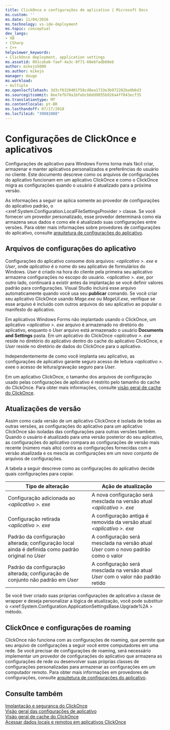 ```yaml
---
title: ClickOnce e configurações de aplicativo | Microsoft Docs
ms.custom: ''
ms.date: 11/04/2016
ms.technology: vs-ide-deployment
ms.topic: conceptual
dev_langs:
- VB
- CSharp
- C++
helpviewer_keywords:
- ClickOnce deployment, application settings
ms.assetid: 891caba6-faef-4a3c-8f71-60e6fadb60eb
author: mikejo5000
ms.author: mikejo
manager: douge
ms.workload:
- multiple
ms.openlocfilehash: 3d3cf6320401f58cd8ea1733e3b972202ba9b6d3
ms.sourcegitcommit: 8ee7efb70a1bfebcb6dd9855b926a4ff043ecf35
ms.translationtype: MT
ms.contentlocale: pt-BR
ms.lasthandoff: 07/17/2018
ms.locfileid: "39081088"
---
```

# <a name="clickonce-and-application-settings"></a>Configurações de ClickOnce e aplicativos
Configurações de aplicativo para Windows Forms torna mais fácil criar, armazenar e manter aplicativos personalizados e preferências do usuário no cliente. Este documento descreve como os arquivos de configurações do aplicativo funcionam em um aplicativo ClickOnce e como o ClickOnce migra as configurações quando o usuário é atualizado para a próxima versão.  
  
 As informações a seguir se aplica somente ao provedor de configurações do aplicativo padrão, o \<xref:System.Configuration.LocalFileSettingsProvider > classe. Se você fornecer um provedor personalizado, esse provedor determinará como ela armazena seus dados e como ele é atualizado suas configurações entre versões. Para obter mais informações sobre provedores de configurações do aplicativo, consulte [arquitetura de configurações do aplicativo](/dotnet/framework/winforms/advanced/application-settings-architecture).  
  
## <a name="application-settings-files"></a>Arquivos de configurações do aplicativo  
 Configurações do aplicativo consome dois arquivos:  *\<aplicativo >. exe* e *User*, onde *aplicativo* é o nome do seu aplicativo de formulários do Windows. *User* é criado na hora do cliente pela primeira seu aplicativo armazena configurações no escopo do usuário. *\<aplicativo >. exe*, por outro lado, continuará a existir antes da implantação se você definir valores padrão para configurações. Visual Studio incluirá esse arquivo automaticamente quando você usa seu **publicar** comando. Se você criar seu aplicativo ClickOnce usando *Mage.exe* ou *MageUI.exe*, verifique se esse arquivo é incluído com outros arquivos do seu aplicativo ao popular o manifesto do aplicativo.  
  
 Em aplicativos Windows Forms não implantado usando o ClickOnce, um aplicativo  *\<aplicativo >. exe* arquivo é armazenado no diretório do aplicativo, enquanto o *User* arquivo está armazenado o usuário **Documents and Settings** pasta. Em um aplicativo do ClickOnce  *\<aplicativo >. exe* reside no diretório do aplicativo dentro do cache do aplicativo ClickOnce, e *User* reside no diretório de dados do ClickOnce para o aplicativo.  
  
 Independentemente de como você implanta seu aplicativo, as configurações de aplicativo garante seguro acesso de leitura  *\<aplicativo >. exe*e o acesso de leitura/gravação seguro para *User*.  
  
 Em um aplicativo ClickOnce, o tamanho dos arquivos de configuração usado pelas configurações de aplicativo é restrito pelo tamanho do cache do ClickOnce. Para obter mais informações, consulte [visão geral de cache do ClickOnce](../deployment/clickonce-cache-overview.md).  
  
## <a name="version-upgrades"></a>Atualizações de versão  
 Assim como cada versão de um aplicativo ClickOnce é isolada de todas as outras versões, as configurações do aplicativo para um aplicativo ClickOnce são isoladas das configurações para outras versões também. Quando o usuário é atualizado para uma versão posterior do seu aplicativo, as configurações do aplicativo compara as configurações de versão mais recente (número mais alto) contra as configurações fornecidas com a versão atualizada e os mescla as configurações em um novo conjunto de arquivos de configurações.  
  
 A tabela a seguir descreve como as configurações do aplicativo decide quais configurações para copiar.  
  
|Tipo de alteração|Ação de atualização|  
|--------------------|--------------------|  
|Configuração adicionada ao  *\<aplicativo >. exe*|A nova configuração será mesclada na versão atual  *\<aplicativo >. exe*|  
|Configuração retirada  *\<aplicativo >. exe*|A configuração antiga é removida da versão atual  *\<aplicativo >. exe*|  
|Padrão da configuração alterada; configuração local ainda é definida como padrão original no *User*|A configuração será mesclada na versão atual *User* com o novo padrão como o valor|  
|Padrão da configuração alterada; configuração de conjunto não padrão em *User*|A configuração será mesclada na versão atual *User* com o valor não padrão retido|  
  
Se você tiver criado suas próprias configurações de aplicativo a classe de wrapper e deseja personalizar a lógica de atualização, você pode substituir o \<xref:System.Configuration.ApplicationSettingsBase.Upgrade%2A > método.  
  
## <a name="clickonce-and-roaming-settings"></a>ClickOnce e configurações de roaming  
 ClickOnce não funciona com as configurações de roaming, que permite que seu arquivo de configurações a seguir você entre computadores em uma rede. Se você precisar de configurações de roaming, será necessário implementar um provedor de configurações do aplicativo que armazena as configurações de rede ou desenvolver suas próprias classes de configurações personalizadas para armazenar as configurações em um computador remoto. Para obter mais informações em provedores de configurações, consulte [arquitetura de configurações do aplicativo](/dotnet/framework/winforms/advanced/application-settings-architecture).  
  
## <a name="see-also"></a>Consulte também  
 [Implantação e segurança do ClickOnce](../deployment/clickonce-security-and-deployment.md)   
 [Visão geral das configurações de aplicativo](/dotnet/framework/winforms/advanced/application-settings-overview)   
 [Visão geral de cache do ClickOnce](../deployment/clickonce-cache-overview.md)   
 [Acessar dados locais e remotos em aplicativos ClickOnce](../deployment/accessing-local-and-remote-data-in-clickonce-applications.md)
